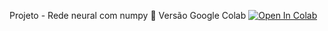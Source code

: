 Projeto - Rede neural com numpy
📕 Versão Google Colab [![Open In Colab](https://colab.research.google.com/assets/colab-badge.svg)](https://colab.research.google.com/github/devluz2023/modelando-uma-rede-neural/blob/main/notebook.ipynb)
